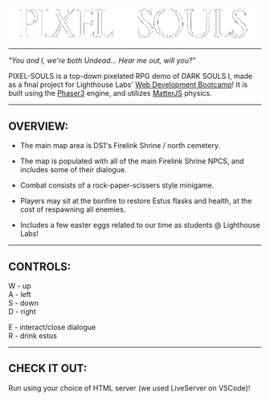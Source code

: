!["Title"](RdMe/Title.png)

---

*"You and I, we're both Undead... Hear me out, will you?"*  
  
PIXEL-SOULS is a top-down pixelated RPG demo of DARK SOULS I, made as a final project for Lighthouse Labs' [Web Development Bootcamp](https://www.lighthouselabs.ca/en/web-development-bootcamp)! It is built using the [Phaser3](https://www.phaser.io/phaser3) engine, and utilizes [MatterJS](https://brm.io/matter-js) physics.

---

## OVERVIEW:

- The main map area is DS1's Firelink Shrine / north cemetery.  
- The map is populated with all of the main Firelink Shrine NPCS, and includes some of their dialogue.  
- Combat consists of a rock-paper-scissers style minigame.  
- Players may sit at the bonfire to restore Estus flasks and health, at the cost of respawning all enemies.  
  
- Includes a few easter eggs related to our time as students @ Lighthouse Labs!  

---

## CONTROLS:

W - up  
A - left  
S - down  
D - right  

E - interact/close dialogue  
R - drink estus  

---

## CHECK IT OUT:

Run using your choice of HTML server (we used LiveServer on VSCode)!
